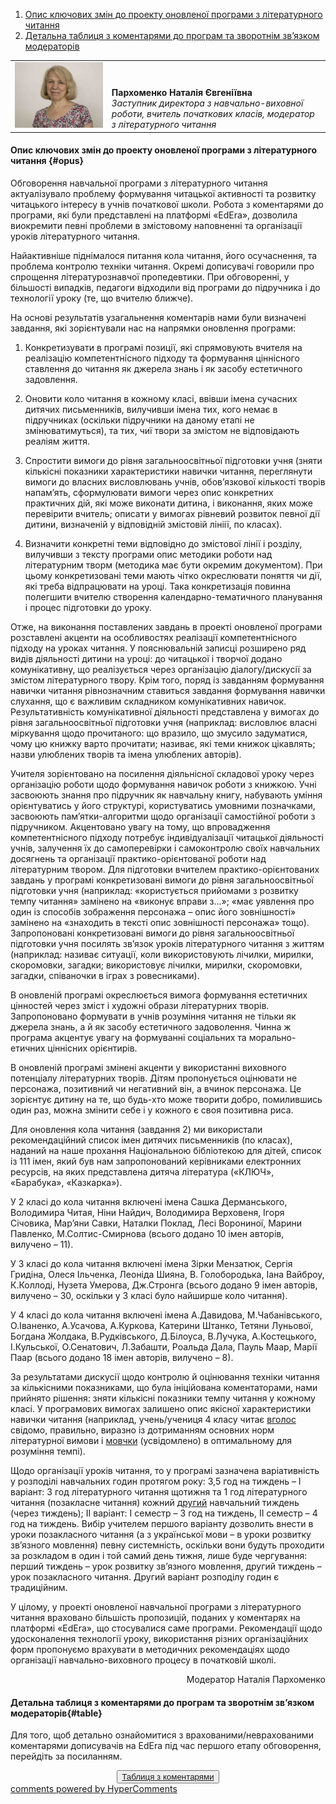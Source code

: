 <div id="hypercomments_widget" class="js-hypercomments-widget invisible"></div>

1. [Опис ключових змін до проекту оновленої програми з літературного читання](#opus)
2. [Детальна таблиця з коментарями до програм та зворотнім зв’язком модераторів](#table)

<table width="100%" border="0" bordercolor="0" cellpadding="0" cellspacing="0">
  <tr border="0" bordercolor="0">
    <td border="0" bordercolor="0"><div valign="bottom"><img class="image" src="6.jpg" style="width: 420px; height: auto;"/></div></td>
    <td valign="bottom" border="0" bordercolor="0"><b>Пархоменко Наталія Євгеніївна</b>
    <br>
<i>Заступник директора з навчально-виховної роботи, вчитель початкових класів, модератор з літературного читання</i></td>
  </tr>
</table>

#### Опис ключових змін до проекту оновленої  програми  з літературного читання {#opus}

Обговорення навчальної програми з літературного читання актуалізувало проблему формування читацької активності та розвитку читацького інтересу в учнів початкової школи. Робота з коментарями до програми, які були представлені на платформі «EdEra», дозволила виокремити певні проблеми в змістовому наповненні та організації уроків літературного читання. 

Найактивніше піднімалося питання кола читання, його осучаснення, та проблема контролю техніки читання. Окремі дописувачі говорили про спрощення літературознавчої пропедевтики. При обговоренні, у більшості випадків, педагоги відходили від програми до підручника і до технології уроку (те, що вчителю ближче). 

На основі результатів узагальнення коментарів нами були визначені завдання, які зорієнтували нас на напрямки оновлення програми:

1. Конкретизувати в програмі позиції, які спрямовують вчителя на реалізацію компетентнісного підходу та формування ціннісного ставлення до читання як джерела знань і як засобу естетичного задовлення.

2. Оновити коло читання в кожному класі, ввівши імена сучасних дитячих письменників, вилучивши імена тих, кого немає в підручниках (оскільки підручники на даному етапі не змінюватимуться), та тих, чиї твори за змістом не відповідають реаліям життя.

3. Спростити вимоги до рівня загальноосвітньої підготовки учня (зняти кількісні показники характеристики навички читання, переглянути вимоги до власних висловлювань учнів, обов’язкової кількості творів напам’ять, сформулювати вимоги через опис конкретних практичних дій, які може виконати дитина, і виконання, яких може перевірити вчитель; описати у вимогах рівневий розвиток певної дії дитини, визначеній у відповідній змістовій лініії, по класах).

4. Визначити конкретні теми відповідно до змістової лінії і розділу, вилучивши з тексту програми опис методики роботи над літературним творм (методика має бути окремим документом). При цьому конкретизовані теми мають чітко окреслювати поняття чи дії, які треба відпрацювати на уроці. Така конкретизація повинна полегшити вчителю створення календарно-тематичного планування і процес підготовки до уроку.

Отже, на виконання поставлених завдань в проекті оновленої програми розставлені акценти на особливостях реалізації компетентнісного підходу на уроках читання. У пояснювальній записці розширено ряд видів діяльності дитини на уроці: до читацької і творчої додано комунікативну, що реалізується через організацію діалогу/дискусії за змістом літературного твору. Крім того, поряд із завданням формування навички читання рівнозначним ставиться завдання формування навички слухання, що є важливим складником комунікативних навичок. Результативність комунікативної діяльності представлена у вимогах до рівня загальноосвітньої підготовки учня (наприклад: висловлює власні міркування щодо прочитаного: що вразило, що змусило задуматися, чому цю книжку варто прочитати; називає, які теми книжок цікавлять; назви улюблених творів та імена улюблених авторів).

Учителя зорієнтовано на посилення діяльнісної складової уроку через організацію роботи щодо формування навичок роботи з книжкою. Учні засвоюють знання про підручник як навчальну книгу, набувають уміння орієнтуватись у його структурі, користуватись умовними позначками, засвоюють пам’ятки-алгоритми щодо організації самостійної роботи з підручником. Акцентовано увагу на тому, що впровадження компетентнісного підходу потребує індивідуалізації читацької діяльності учнів, залучення їх до самоперевірки і самоконтролю своїх навчальних досягнень та організації практико-орієнтованої роботи над літературним твором.  Для підготовки вчителем практико-орієнтованих завдань у програмі конкретизовані вимоги до рівня загальноосвітньої підготовки учня (наприклад: «користується прийомами з розвитку темпу читання» замінено на «виконує вправи з...»; «має уявлення про один із способів зображення персонажа – опис його зовнішності» замінено на «знаходить в тексті опис зовнішності персонажа» тощо). Запропоновані конкретизовані вимоги до рівня загальноосвітньої підготовки учня посилять зв’язок уроків літературного читання з життям (наприклад: називає ситуації, коли використовують лічилки, мирилки, скоромовки, загадки; використовує лічилки, мирилки, скоромовки, загадки, співаночки в іграх з ровесниками).

В оновленій програмі окреслюється вимога формування естетичних цінностей через зміст і художні образи літературних творів. Запропоновано формувати в учнів розуміння читання не тільки як джерела знань, а й як засобу естетичного задоволення. Чинна ж програма акцентує увагу на формуванні соціальних та морально-етичних ціннісних орієнтирів.	

В оновленій програмі змінені акценти у використанні виховного потенціалу літературних творів. Дітям пропонується оцінювати не персонажа, позитивний чи негативний він, а  вчинок персонажа. Це зорієнтує дитину на те, що будь-хто може творити добро, помилившись один раз, можна змінити себе і у кожного є своя позитивна риса. 

Для оновлення кола читання (завдання 2) ми використали рекомендаційний список імен дитячих письменників (по класах), наданий на наше прохання Національною бібліотекою для дітей, список із 111 імен, який був нам запропонований керівниками електронних ресурсів, на яких представлена дитяча література («КЛЮЧ», «Барабука», «Казкарка»).

У 2 класі до кола читання включені імена Сашка Дерманського, Володимира Читая, Ніни Найдич, Володимира Верховеня, Ігоря Січовика, Мар’яни Савки, Наталки Поклад, Лесі Ворониної, Марини Павленко, М.Солтис-Смирнова (всього додано 10 імен авторів, вилучено – 11).

У 3 класі до кола читання включені імена Зірки Мензатюк, Сергія Гридіна, Олеся Ільченка, Леоніда Шияна, В. Голобородька, Іана Вайброу, К.Коллоді, Нузета Умерова, Дж.Стронга (всього додано 9 імен авторів, вилучено – 30, оскільки у 3 класі було найширше коло читання).

У 4 класі до кола читання включені імена А.Давидова, М.Чабанівського, О.Іваненко, А.Усачова, А.Куркова, Катерини Штанко, Тетяни Луньової, Богдана Жолдака, В.Рудківського, Д.Білоуса, В.Лучука, А.Костецького, І.Кульської, О.Сенатович, Л.Забашти, Роальда Дала, Пауль Маар, Марії Паар (всього додано 18 імен авторів, вилучено – 8).

За результатами дискусії щодо контролю й оцінювання техніки читання за кількісними показниками, що була ініційована коментаторами, нами прийнято рішення: зняти кількісні показники темпу читання у кожному класі. У програмових вимогах залишено опис  якісної характеристики навички читання (наприклад, учень/учениця 4 класу читає <u>вголос</u> свідомо, правильно, виразно із дотриманням основних норм літературної вимови і <u>мовчки</u> (усвідомлено) в оптимальному для розуміння темпі).

Щодо організації уроків читання, то  у програмі зазначена варіативність у розподілі навчальних годин протягом року: 3,5 год на тиждень – І варіант: 3 год літературного читання щотижня та 1 год літературного читання (позакласне читання) кожний <u>другий</u> навчальний тиждень (через тиждень); ІІ варіант: І семестр – 3 год на тиждень, ІІ семестр – 4 год на тиждень. Вибір учителем першого варіанту дозволить внести в уроки позакласного читання (а з української мови – в уроки розвитку зв’язного мовлення) певну системність, оскільки вони будуть проходити за розкладом в один і той самий день тижня, лише буде чергування: перший тиждень – урок розвитку зв’язного мовлення, другий тиждень – урок позакласного читання. Другий варіант розподілу годин є традиційним. 

У цілому, у проекті оновленої навчальної програми з літературного читання враховано більшість пропозицій, поданих у коментарях на платформі «EdEra», що стосувалися саме програми. Рекомендації щодо удосконалення технології уроку, використання різних організаційних форм пропонуємо врахувати в методичних рекомендаціях щодо організації навчально-виховного процесу в початковій школі.
<p align="right">Модератор Наталія Пархоменко</p>

#### Детальна таблиця з коментарями до програм та зворотнім зв’язком модераторів{#table}

Для того, щоб детально ознайомитися з врахованими/неврахованими коментарями дописувачів на EdEra під час першого етапу обговорення, перейдіть за посиланням. 
<br>
<form align="center">
  <button><a href="https://docs.google.com/document/d/1ejkoAegGogTwBBDKNZU6g9OHCCMu8bY1Gq6bss0NUTY/edit">Таблиця з коментарями</a></button>
</form>

<div class="js-hypercomments-container">
<a href="http://hypercomments.com" class="hc-link" title="comments widget">comments powered by HyperComments</a>
</div>